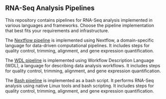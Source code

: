 ## RNA-Seq Analysis Pipelines

This repository contains pipelines for RNA-Seq analysis implemented in various languages and frameworks. Choose the pipeline implementation that best fits your requirements and infrastructure.

The [Nextflow pipeline](https://github.com/UVRI-BCB/RNAseq/tree/main/bash) is implemented using Nextflow, a domain-specific language for data-driven computational pipelines. It includes steps for quality control, trimming, alignment, and gene expression quantification.

The [WDL pipeline](https://github.com/UVRI-BCB/RNAseq/tree/main/wdl) is implemented using Workflow Description Language (WDL), a language for describing data analysis workflows. It includes steps for quality control, trimming, alignment, and gene expression quantification.

The [Bash pipeline](https://github.com/UVRI-BCB/RNAseq/tree/main/bash) is implemented as a bash script. It performs RNA-Seq analysis using native Linux tools and bash scripting. It includes steps for quality control, trimming, alignment, and gene expression quantification.



